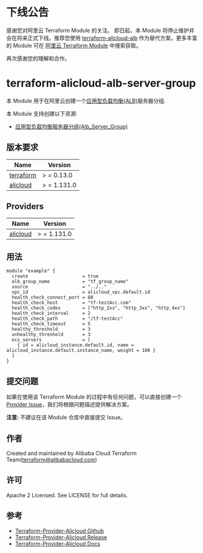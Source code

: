 # 下线公告

感谢您对阿里云 Terraform Module 的关注。 即日起，本 Module 将停止维护并会在将来正式下线。推荐您使用 [terraform-alicloud-alb](https://registry.terraform.io/modules/terraform-alicloud-modules/alb/alicloud/latest) 作为替代方案。更多丰富的 Module 可在 [阿里云 Terraform Module](https://registry.terraform.io/browse/modules?provider=alibaba) 中搜索获取。

再次感谢您的理解和合作。

terraform-alicloud-alb-server-group
=====================================================================

本 Module 用于在阿里云创建一个[应用型负载均衡(ALB)](https://help.aliyun.com/document_detail/250240.html)服务器分组.

本 Module 支持创建以下资源:

* [应用型负载均衡服务器分组(Alb_Server_Group)](https://registry.terraform.io/providers/aliyun/alicloud/latest/docs/resources/alb_server_group)

## 版本要求

| Name | Version |
|------|---------|
| <a name="requirement_terraform"></a> [terraform](#requirement\_terraform) | > = 0.13.0 |
| <a name="requirement_alicloud"></a> [alicloud](#requirement\_alicloud) | > = 1.131.0 |

## Providers

| Name | Version |
|------|---------|
| <a name="provider_alicloud"></a> [alicloud](#provider\_alicloud) | > = 1.131.0 |

## 用法

```hcl
module "example" {
  create                    = true
  alb_group_name            = "tf_group_name"
  source                    = "../.."
  vpc_id                    = alicloud_vpc.default.id
  health_check_connect_port = 80
  health_check_host         = "tf-testAcc.com"
  health_check_codes        = ["http_2xx", "http_3xx", "http_4xx"]
  health_check_interval     = 2
  health_check_path         = "/tf-testAcc"
  health_check_timeout      = 5
  healthy_threshold         = 3
  unhealthy_threshold       = 3
  ecs_servers               = [
    { id = alicloud_instance.default.id, name = alicloud_instance.default.instance_name, weight = 100 }
  ]
}
```

提交问题
------
如果在使用该 Terraform Module
的过程中有任何问题，可以直接创建一个 [Provider Issue](https://github.com/aliyun/terraform-provider-alicloud/issues/new)，我们将根据问题描述提供解决方案。

**注意:** 不建议在该 Module 仓库中直接提交 Issue。

作者
-------
Created and maintained by Alibaba Cloud Terraform Team(terraform@alibabacloud.com)

许可
----
Apache 2 Licensed. See LICENSE for full details.

参考
---------

* [Terraform-Provider-Alicloud Github](https://github.com/aliyun/terraform-provider-alicloud)
* [Terraform-Provider-Alicloud Release](https://releases.hashicorp.com/terraform-provider-alicloud/)
* [Terraform-Provider-Alicloud Docs](https://registry.terraform.io/providers/aliyun/alicloud/latest/docs)